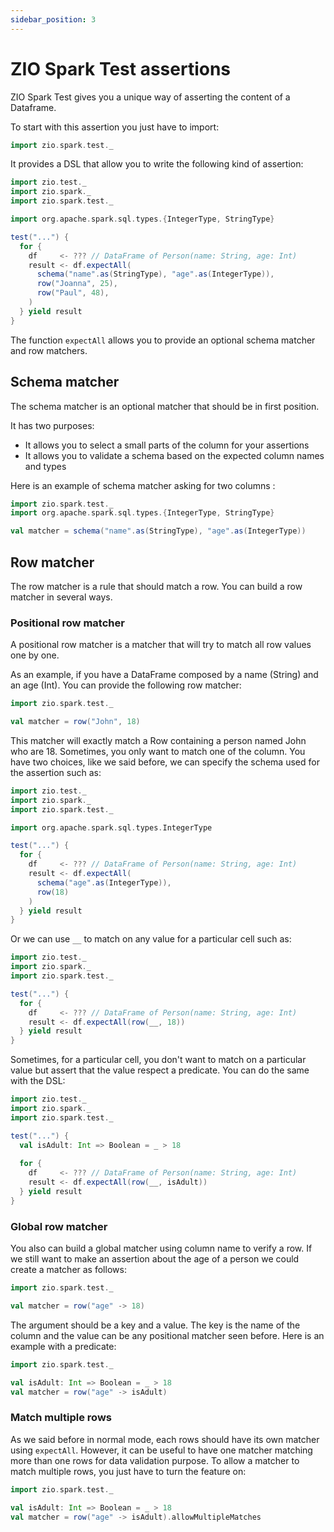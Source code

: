 ```yaml
---
sidebar_position: 3
---
```


# ZIO Spark Test assertions

ZIO Spark Test gives you a unique way of asserting the content of a Dataframe.

To start with this assertion you just have to import:

```scala
import zio.spark.test._
```

It provides a DSL that allow you to write the following kind of assertion:

```scala
import zio.test._
import zio.spark._
import zio.spark.test._

import org.apache.spark.sql.types.{IntegerType, StringType}

test("...") {
  for {
    df     <- ??? // DataFrame of Person(name: String, age: Int)
    result <- df.expectAll(
      schema("name".as(StringType), "age".as(IntegerType)),
      row("Joanna", 25),
      row("Paul", 48),
    )
  } yield result
}
```

The function `expectAll` allows you to provide an optional schema matcher and row matchers.

## Schema matcher

The schema matcher is an optional matcher that should be in first position.

It has two purposes:
 - It allows you to select a small parts of the column for your assertions
 - It allows you to validate a schema based on the expected column names and types

Here is an example of schema matcher asking for two columns :

```scala
import zio.spark.test._
import org.apache.spark.sql.types.{IntegerType, StringType}

val matcher = schema("name".as(StringType), "age".as(IntegerType))
```

## Row matcher

The row matcher is a rule that should match a row. You can build a row matcher in several ways.

### Positional row matcher

A positional row matcher is a matcher that will try to match all row values one by one.

As an example, if you have a DataFrame composed by a name (String) and an age (Int). You can
provide the following row matcher:

```scala
import zio.spark.test._

val matcher = row("John", 18)
```

This matcher will exactly match a Row containing a person named John who are 18. Sometimes, you
only want to match one of the column. You have two choices, like we said before, we can specify
the schema used for the assertion such as:

```scala
import zio.test._
import zio.spark._
import zio.spark.test._

import org.apache.spark.sql.types.IntegerType

test("...") {
  for {
    df     <- ??? // DataFrame of Person(name: String, age: Int)
    result <- df.expectAll(
      schema("age".as(IntegerType)),
      row(18)
    )
  } yield result
}
```

Or we can use `__` to match on any value for a particular cell such as:

```scala
import zio.test._
import zio.spark._
import zio.spark.test._

test("...") {
  for {
    df     <- ??? // DataFrame of Person(name: String, age: Int)
    result <- df.expectAll(row(__, 18))
  } yield result
}
```

Sometimes, for a particular cell, you don't want to match on a particular value but assert
that the value respect a predicate. You can do the same with the DSL:

```scala
import zio.test._
import zio.spark._
import zio.spark.test._

test("...") {
  val isAdult: Int => Boolean = _ > 18
  
  for {
    df     <- ??? // DataFrame of Person(name: String, age: Int)
    result <- df.expectAll(row(__, isAdult))
  } yield result
}
```

### Global row matcher

You also can build a global matcher using column name to verify a row. If we still want
to make an assertion about the age of a person we could create a matcher as follows:

```scala
import zio.spark.test._

val matcher = row("age" -> 18)
```

The argument should be a key and a value. The key is the name of the column and the value can be
any positional matcher seen before. Here is an example with a predicate:

```scala
import zio.spark.test._

val isAdult: Int => Boolean = _ > 18
val matcher = row("age" -> isAdult)
```

### Match multiple rows

As we said before in normal mode, each rows should have its own matcher using `expectAll`.
However, it can be useful to have one matcher matching more than one rows for data validation
purpose. To allow a matcher to match multiple rows, you just have to turn the feature on:

```scala
import zio.spark.test._

val isAdult: Int => Boolean = _ > 18
val matcher = row("age" -> isAdult).allowMultipleMatches
```


